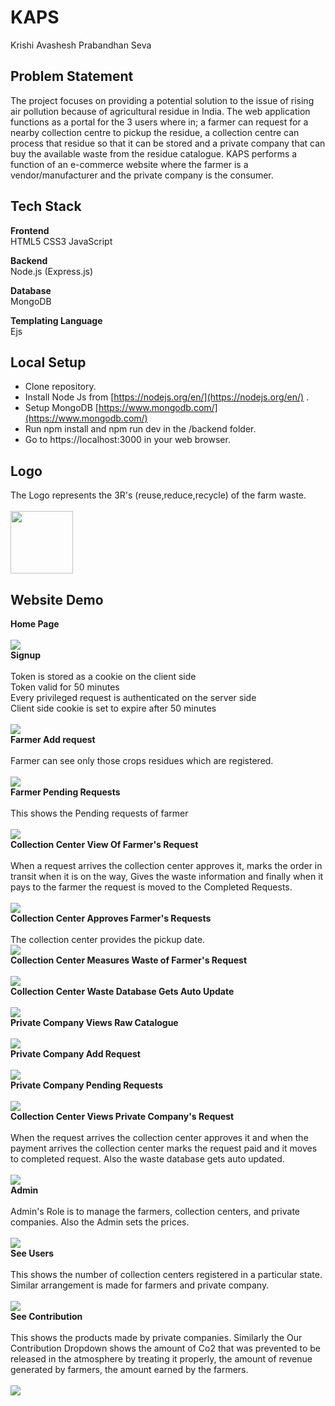 # KAPS
Krishi Avashesh Prabandhan Seva

## Problem Statement
The project focuses on providing a potential solution to the issue of rising air pollution because of agricultural residue in India.
The web application functions as a portal for the 3 users where in; a farmer can request for a nearby collection centre to pickup the residue, a collection centre can process that residue so that it can be stored and a private company that can buy the available waste from the residue catalogue.
KAPS performs a function of an e-commerce website where the farmer is a vendor/manufacturer and the private company is the consumer.
## Tech Stack
**Frontend** \
HTML5
CSS3
JavaScript

**Backend**\
Node.js (Express.js)

**Database**\
MongoDB

**Templating Language**\
Ejs

## Local Setup
* Clone repository.
* Install Node Js from [https://nodejs.org/en/](https://nodejs.org/en/) .
* Setup MongoDB [https://www.mongodb.com/](https://www.mongodb.com/)
* Run npm install and npm run dev in the /backend folder.
* Go to https://localhost:3000 in your web browser.

## Logo
The Logo represents the 3R's (reuse,reduce,recycle) of the farm waste.\
\
<img src="../KAPS/backend/public/images/logo.png" width="100" height = "100">
## Website Demo
**Home Page** \
\
<img src="../KAPS/backend/public/images/Home.jpg" >\
**Signup** \
\
Token is stored as a cookie on the client side\
Token valid for 50 minutes\
Every privileged request is authenticated on the server side\
Client side cookie is set to expire after 50 minutes\
\
<img src="../KAPS/backend/public/images/Signup.jpg" >\
**Farmer Add request**\
\
Farmer can see only those crops residues which are registered.\
\
<img src="../KAPS/backend/public/images/AddRF.png" >\
**Farmer Pending Requests**\
\
This shows the Pending requests of farmer\
\
<img src="../KAPS/backend/public/images/FPend.jpg" >\
**Collection Center View Of Farmer's Request**\
\
When a request arrives the collection center approves it, marks the order in transit when it is on the way, Gives the waste information and finally when it pays to the farmer the request is moved to the Completed Requests.\
\
<img src="../KAPS/backend/public/images/CFR.jpg" >\
**Collection Center Approves Farmer's Requests**\
\
The collection center provides the pickup date.
\
<img src="../KAPS/backend/public/images/ApproveF.jpg" >\
**Collection Center Measures Waste of Farmer's Request**\
\
<img src="../KAPS/backend/public/images/WasteF.jpg" >\
**Collection Center Waste Database Gets Auto Update**\
\
<img src="../KAPS/backend/public/images/Waste.jpg" >\
**Private Company Views Raw Catalogue**\
\
<img src="../KAPS/backend/public/images/RC.jpg" >\
**Private Company Add Request**\
\
<img src="../KAPS/backend/public/images/PAddR.png" >\
**Private Company Pending Requests**\
\
<img src="../KAPS/backend/public/images/PCpend.jpg" >\
**Collection Center Views Private Company's Request**\
\
When the request arrives the collection center approves it and when the payment arrives the collection center marks the request paid and it moves to completed request. Also the waste database gets auto updated.\
\
<img src="../KAPS/backend/public/images/CCP.jpg" >\
**Admin**\
\
Admin's Role is to manage the farmers, collection centers, and private companies. Also the Admin sets the prices.\
\
<img src="../KAPS/backend/public/images/AdminSetp.jpg" >\
**See Users**\
\
This shows the number of collection centers registered in a particular state. Similar arrangement is made for farmers and private company.\
\
<img src="../KAPS/backend/public/images/CCDet.jpg" >\
**See Contribution**\
\
This shows the products made by private companies.
Similarly the Our Contribution Dropdown shows the amount of Co2 that was prevented to be released in the atmosphere by treating it properly, the amount of revenue generated by farmers, the amount earned by the farmers.\
\
<img src="../KAPS/backend/public/images/Product.jpg" >
